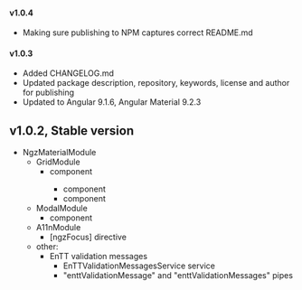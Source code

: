 #### v1.0.4

- Making sure publishing to NPM captures correct README.md

#### v1.0.3

- Added CHANGELOG.md
- Updated package description, repository, keywords, license and author for publishing
- Updated to Angular 9.1.6, Angular Material 9.2.3

## v1.0.2, Stable version

- NgzMaterialModule
  - GridModule
    - <ngz-grid /> component
      - <ngz-grid-actions /> component
      - <ngz-grid-action /> component
  - ModalModule
    - <ngz-modal /> component
  - A11nModule
    - [ngzFocus] directive
  - other:
    - EnTT validation messages
      - EnTTValidationMessagesService service
      - "enttValidationMessage" and "enttValidationMessages" pipes
